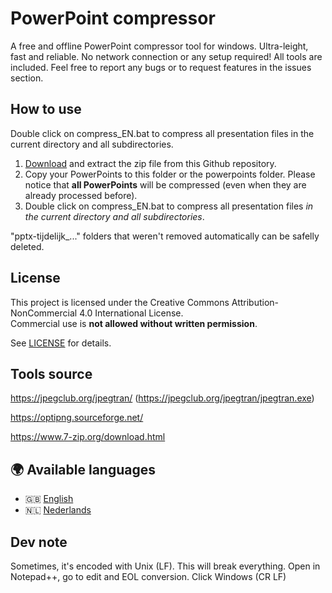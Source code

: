 # PowerPoint compressor

A free and offline PowerPoint compressor tool for windows. Ultra-leight, fast and reliable. No network connection or any setup required! All tools are included. Feel free to report any bugs or to request features in the issues section.

## How to use

Double click on compress_EN.bat to compress all presentation files in the current directory and all subdirectories.

1. [Download](https://github.com/arthur-adriansens/compressPowerPoints/archive/refs/heads/master.zip) and extract the zip file from this Github repository.
3. Copy your PowerPoints to this folder or the powerpoints folder. Please notice that **all PowerPoints** will be compressed (even when they are already processed before).
4. Double click on compress_EN.bat to compress all presentation files _in the current directory and all subdirectories_.

"pptx-tijdelijk\_..." folders that weren't removed automatically can be safelly deleted.

## License

This project is licensed under the Creative Commons Attribution-NonCommercial 4.0 International License.  
Commercial use is **not allowed without written permission**.

See [LICENSE](./LICENSE) for details.

## Tools source

https://jpegclub.org/jpegtran/ (https://jpegclub.org/jpegtran/jpegtran.exe)

https://optipng.sourceforge.net/

https://www.7-zip.org/download.html

## 🌍 Available languages

-   🇬🇧 [English](README_EN.md)
-   🇳🇱 [Nederlands](README.md)

## Dev note

Sometimes, it's encoded with Unix (LF). This will break everything. Open in Notepad++, go to edit and EOL conversion. Click Windows (CR LF)
